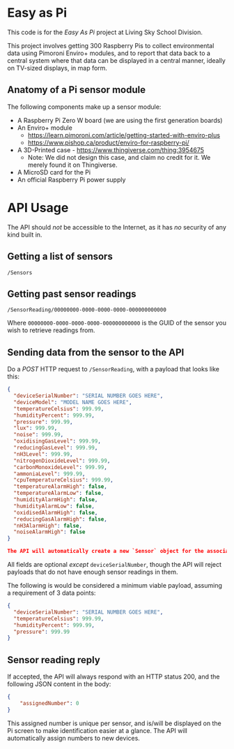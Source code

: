 # Easy as Pi

This code is for the _Easy As Pi_ project at Living Sky School Division.

This project involves getting 300 Raspberry Pis to collect environmental data using Pimoroni Enviro+ modules, and to report that data back to a central system where that data can be displayed in a central manner, ideally on TV-sized displays, in map form.

## Anatomy of a Pi sensor module
The following components make up a sensor module:
 - A Raspberry Pi Zero W board (we are using the first generation boards)
 - An Enviro+ module
   - https://learn.pimoroni.com/article/getting-started-with-enviro-plus
   - https://www.pishop.ca/product/enviro-for-raspberry-pi/
 - A 3D-Printed case - https://www.thingiverse.com/thing:3954675
   - Note: We did not design this case, and claim no credit for it. We merely found it on Thingiverse.
 - A MicroSD card for the Pi
 - An official Raspberry Pi power supply



 # API Usage

The API should _not_ be accessible to the Internet, as it has _no_ security of any kind built in.

 ## Getting a list of sensors

 ```
 /Sensors
 ```

 ## Getting past sensor readings
 ```
 /SensorReading/00000000-0000-0000-0000-000000000000                
 ```
 Where `00000000-0000-0000-0000-000000000000` is the GUID of the sensor you wish to retrieve readings from.

 ## Sending data from the sensor to the API
 Do a _POST_ HTTP request to `/SensorReading`, with a payload that looks like this:

```json
{
  "deviceSerialNumber": "SERIAL NUMBER GOES HERE",
  "deviceModel": "MODEL NAME GOES HERE",
  "temperatureCelsius": 999.99,
  "humidityPercent": 999.99,
  "pressure": 999.99,
  "lux": 999.99,
  "noise": 999.99,
  "oxidisingGasLevel": 999.99,
  "reducingGasLevel": 999.99,
  "nH3Level": 999.99,
  "nitrogenDioxideLevel": 999.99,
  "carbonMonoxideLevel": 999.99,
  "ammoniaLevel": 999.99,
  "cpuTemperatureCelsius": 999.99,
  "temperatureAlarmHigh": false,
  "temperatureAlarmLow": false,
  "humidityAlarmHigh": false,
  "humidityAlarmLow": false,
  "oxidisedAlarmHigh": false,
  "reducingGasAlarmHigh": false,
  "nH3AlarmHigh": false,
  "noiseAlarmHigh": false
}

The API will automatically create a new `Sensor` object for the associated sensor if it does not exist already - this is based on the serial number given in the sensor reading payload.

```
All fields are optional _except_ `deviceSerialNumber`, though the API will reject payloads that do not have enough sensor readings in them. 

The following is would be considered a minimum viable payload, assuming a requirement of 3 data points:

```json
{
  "deviceSerialNumber": "SERIAL NUMBER GOES HERE",
  "temperatureCelsius": 999.99,
  "humidityPercent": 999.99,
  "pressure": 999.99
}
```

## Sensor reading reply

If accepted, the API will always respond with an HTTP status 200, and the following JSON content in the body:

```json
{
	"assignedNumber": 0
}
```

This assigned number is unique per sensor, and is/will be displayed on the Pi screen to make identification easier at a glance. The API will automatically assign numbers to new devices.
